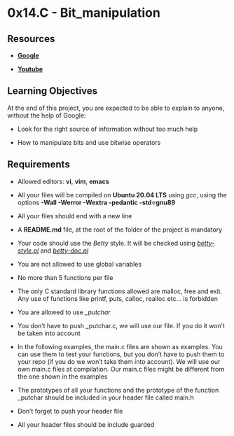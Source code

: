 # 0x14.C - Bit_manipulation
## Resources
- [**Google**](https://www.google.com/webhp?q=bit+manipulation+C)

- [**Youtube**](https://www.youtube.com/results?search_query=bitwise+operators+in+c)
## Learning Objectives
At the end of this project, you are expected to be able to explain to anyone, without the help of Google:

- Look for the right source of information without too much help

- How to manipulate bits and use bitwise operators
## Requirements
- Allowed editors: **vi**, **vim**, **emacs**

- All your files will be compiled on **Ubuntu 20.04 LTS** using *gcc*, using the options **-Wall -Werror -Wextra -pedantic -std=gnu89**

- All your files should end with a new line

- A **README.md** file, at the root of the folder of the project is mandatory

- Your code should use the *Betty* style. It will be checked using [*betty-style.pl*](https://github.com/holbertonschool/Betty/blob/master/betty-style.pl) and [*betty-doc.pl*](https://github.com/holbertonschool/Betty/blob/master/betty-doc.pl)

- You are not allowed to use global variables

- No more than 5 functions per file

- The only C standard library functions allowed are malloc, free and exit. Any use of functions like printf, puts, calloc, realloc etc… is forbidden

- You are allowed to use *_putchar*

- You don’t have to push _putchar.c, we will use our file. If you do it won’t be taken into account

- In the following examples, the main.c files are shown as examples. You can use them to test your functions, but you don’t have to push them to your repo (if you do we won’t take them into account). We will use our own main.c files at compilation. Our main.c files might be different from the one shown in the examples

- The prototypes of all your functions and the prototype of the function _putchar should be included in your header file called main.h

- Don’t forget to push your header file

- All your header files should be include guarded

